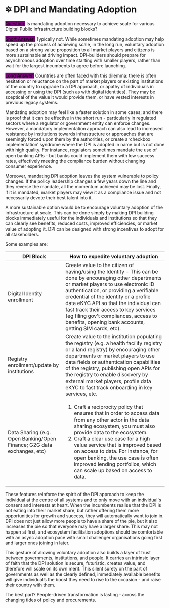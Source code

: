 # 🔯 DPI and Mandating Adoption

<mark style="background-color:purple;">Question:</mark> Is mandating adoption necessary to achieve scale for various Digital Public Infrastructure building blocks?&#x20;

<mark style="background-color:purple;">Short Answer:</mark> Typically not. While sometimes mandating adoption may help speed up the process of achieving scale, in the long run, voluntary adoption based on a strong value proposition to all market players and citizens is more sustainable at driving impact. DPI-builders should prepare for asynchronous adoption over time starting with smaller players, rather than wait for the largest incumbents to agree before launching.

<mark style="background-color:purple;">Long Answer:</mark> Countries are often faced with this dilemma: there is often hesitation or reluctance on the part of market players or existing institutions of the country to upgrade to a DPI approach, or apathy of individuals in accessing or using the DPI (such as with digital identities). They may be sceptical of the value it would provide them, or have vested interests in previous legacy systems. &#x20;

Mandating adoption may feel like a faster solution in some cases; and there is proof that it can be effective in the short run - particularly in regulated sectors where a regulator or government entity can enforce changes. However, a mandatory implementation approach can also lead to increased resistance by institutions towards infrastructure or approaches that are seemingly forced upon them by the authorities, or create a ‘checkbox implementation’ syndrome where the DPI is adopted in name but is not done with high quality. For instance, regulators sometimes mandate the use of open banking APIs - but banks could implement them with low success rates, effectively meeting the compliance burden without changing consumer experience.&#x20;

Moreover, mandating DPI adoption leaves the system vulnerable to policy changes. If the policy leadership changes a few years down the line and they reverse the mandate, all the momentum achieved may be lost. Finally, if it is mandated, market players may view it as a compliance issue and not necessarily devote their best talent into it.&#x20;

A more sustainable option would be to encourage voluntary adoption of the infrastructure at scale. This can be done simply by making DPI building blocks immediately useful for the individuals and institutions so that they can clearly see benefits, reduced costs, improved efficiencies, or market value of adopting it. DPI can be designed with strong incentives to adopt for all stakeholders.&#x20;

Some examples are: &#x20;

| DPI Block                                                               | How to expedite voluntary adoption                                                                                                                                                                                                                                                                                                                                                                                          |
| ----------------------------------------------------------------------- | --------------------------------------------------------------------------------------------------------------------------------------------------------------------------------------------------------------------------------------------------------------------------------------------------------------------------------------------------------------------------------------------------------------------------- |
| Digital Identity enrollment                                             | Create value to the citizen  of having/using the Identity - This can be done by encouraging other departments or market players to use electronic ID authentication, or providing a verifiable credential of the identity or a profile data eKYC API so that the individual can fast track their access to key services (eg filing gov’t compliances, access to benefits, opening bank accounts, getting SIM cards, etc).   |
| Registry enrollment/update by institutions                              | Create value to the institution populating the registry (e.g. a health facility registry or a land registry) by encouraging other departments or market players to use data fields or authentication capabilities of the registry, publishing open APIs for the registry to enable discovery by external market players, profile data eKYC to fast track onboarding in key services, etc.                                   |
| Data Sharing (e.g. Open Banking/Open Finance; G2G data exchanges, etc)  | <ol><li>Craft a reciprocity policy that ensures that in order to access data from any other actor in the data sharing ecosystem, you must also provide data to the ecosystem.</li><li>Craft a clear use case for a high value service that is improved based on access to data. For instance, for open banking, the use case is often improved lending portfolios, which can scale up based on access to data. </li></ol>   |

These features reinforce the spirit of the DPI approach to keep the individual at the centre of all systems and to only move with an individual's consent and interests at heart. When the incumbents realise that the DPI is not eating into their market share, but rather offering them more opportunities for growth and success, they will automatically want to join in. DPI does not just allow more people to have a share of the pie, but it also increases the pie so that everyone may have a larger share. This may not happen at first, and ecosystem facilitation adoptions should be comfortable with an async adoption pace with small challenger organisations going first and larger ones joining in later.&#x20;

This gesture of allowing voluntary adoption also builds a layer of trust between governments, institutions, and people. It carries an intrinsic layer of faith that the DPI solution is secure, futuristic, creates value, and therefore will scale on its own merit. This silent surety on the part of governments as well as the clearly defined, immediately available benefits will give individual’s the boost they need to rise to the occasion - and raise their country with them.&#x20;

The best part? People-driven transformation is lasting - across the changing tides of policy and procurements.
